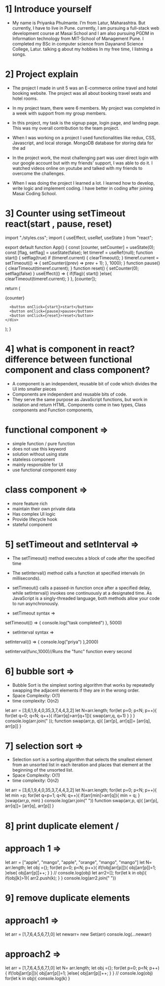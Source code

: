 # 1] Introduce yourself 
- My name is Priyanka Phulmante.  I’m from Latur, Maharashtra. But currently, I have to live in Pune. currently, I am pursuing a full-stack web development course at Masai School and I am also pursuing PGDM in Information technology from MIT-School of Management Pune. I completed my BSc in computer science from Dayanand Science College, Latur. talking g about my hobbies In my free time, I listning a songs.


# 2] Project explain 
-  The project I made in unit 5 was an E-commerce online travel and hotel booking website. The project was all about booking travel seats and hotel rooms.

- In my project team, there were  6 members. My project was completed in a week with support from my group members.

- In this project, my task is the signup page, login page, and landing page. This was my overall contribution to the team project.

- When I was working on a project I used functionalities like redux, CSS, Javascript, and local storage. MongoDB database for storing data for the ad

- In the project work, the most challenging part was user direct login with our google account but with my friends' support, I was able to do it. I watched videos online on youtube and talked with my friends to overcome the challenges.

- When I was doing the project I learned a lot. I learned how to develop,  write logic and implement coding. I have better in coding after joining Masai Coding School.

# 3] Counter using setTimeout react(start , pause, reset)

import "./styles.css";
import { useEffect, useRef, useState } from "react";

export default function App() {
  const [counter, setCounter] = useState(0);
  const [flag, setflag] = useState(false);
  let timeref = useRef(null);
  function start() {
    setflag(true)
    if (timeref.current) {
      clearTimeout();
    }
    timeref.current = setTimeout(() => {
      setCounter((prev) => prev + 1);
    }, 1000);
  }
  function pause() {
    clearTimeout(timeref.current);
  }
  function reset() {
    setCounter(0);
    setflag(false)
  }
  useEffect(() => {
    if(flag){
      start()
    }else{
      clearTimeout(timeref.current);
    }
  }, [counter]);

  return (
    <div className="App">
      {counter}
      <br />

      <button onClick={start}>start</button>
      <button onClick={pause}>pause</button>
      <button onClick={reset}>reset</button>
    </div>
  );
}


# 4] what is component in react? difference between functional component and class component?
- A component is an independent, reusable bit of code which divides the UI into smaller pieces
- Components are independent and reusable bits of code.
-  They serve the same purpose as JavaScript functions, but work in isolation and return HTML. Components come in two types, Class components and Function components, 

# functional component =>
- simple function / pure function 
- does not use this keyword
- solution without using state 
- stateless component 
- mainly responsible for UI 
- use functional component easy 

# class component => 
- more feature rich 
- maintain their own private data 
- Has complex UI logic 
- Provide lifecycle hook 
- stateful component 



# 5] setTimeout and setInterval => 

- The setTimeout() method executes a block of code after the specified time

- The setInterval() method calls a function at specified intervals (in milliseconds).

- setTimeout() calls a passed-in function once after a specified delay, while setInterval() invokes one continuously at a designated time. As JavaScript is a singly-threaded language, both methods allow your code to run asynchronously.

- setTimeout syntax =>

setTimeout(() => {
    console.log("task completed")
}, 5000)  

- setInterval syntax =>

setInterval(() => {
    console.log("priya")
},2000)

setInterval(func,1000)//Runs the "func" function every second

# 6] bubble sort  =>

- Bubble Sort is the simplest sorting algorithm that works by repeatedly swapping the adjacent elements if they are in the wrong order.
- Space Complexity: O(1)
- time complexity: O(n2)

let arr = [3,6,1,9,4,0,35,3,7,4,4,3,2]
let N=arr.length;
for(let p=0; p<N; p++){
    for(let q=0; q<N; q++){
        if(arr[q]>arr[q+1]){
           swap(arr,q, q+1)
        }
    }
}
console.log(arr.join(" ));
function swap(arr,p, q){
    [arr[p], arr[q]]= [arr[q], arr[p]]
}


# 7] selection sort =>

- Selection sort is a sorting algorithm that selects the smallest element from an unsorted list in each iteration and places that element at the beginning of the unsorted list.
- Space Complexity: O(1)
- time complexity: O(n2)

let arr = [3,6,1,9,4,0,35,3,7,4,4,3,2]
let N=arr.length;
for(let p=0; p<N; p++){
    let min =p;
    for(let q=p+1; q<N; q++){
        if(arr[min]>arr[q]){
            min = q; 
        }
    }swap(arr,p, min)
}
console.log(arr.join(" "))
function swap(arr,p, q){
    [arr[p], arr[q]]= [arr[q], arr[p]]
}
# 8] print duplicate element /

# approach 1 =>

 let arr = ["apple", "mango", "apple", 
            "orange", "mango", "mango"]
let N= arr.length;
let obj ={};
for(let p=0; p<N; p++){
    if(!obj[arr[p]]){
        obj[arr[p]]=1;
    }else{
        obj[arr[p]]++;
    }
}
// console.log(obj)
let arr2=[];
for(let k in obj){
    if(obj[k]>1){
       arr2.push(k);
}
}
 console.log(arr2.join(" "))

# 9]  remove duplicate elements 

 # approach1 =>
let arr = [1,7,6,4,5,6,7,1,0]
let newarr= new Set(arr)
console.log(...newarr)

# approach2 =>

let arr = [1,7,6,4,5,6,7,1,0]
let N= arr.length;
let obj ={};
for(let p=0; p<N; p++){
    if(!obj[arr[p]]){
        obj[arr[p]]=1;
    }else{
        obj[arr[p]]++;
    }
}
// console.log(obj)
for(let k in obj){
    console.log(k)
}




